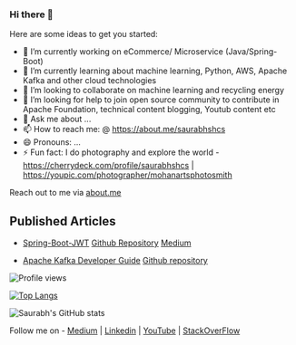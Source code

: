 ### Hi there 👋

Here are some ideas to get you started:

- 🔭 I’m currently working on eCommerce/ Microservice (Java/Spring-Boot)
- 🌱 I’m currently learning about machine learning, Python, AWS, Apache Kafka and other cloud technologies
- 👯 I’m looking to collaborate on machine learning and recycling energy
- 🤔 I’m looking for help to join open source community to contribute in Apache Foundation, technical content blogging, Youtub content etc
- 💬 Ask me about ...
- 📫 How to reach me: @ https://about.me/saurabhshcs
- 😄 Pronouns: ...
- ⚡ Fun fact: I do photography and explore the world - https://cherrydeck.com/profile/saurabhshcs | https://youpic.com/photographer/mohanartsphotosmith

Reach out to me via [about.me](https://about.me/saurabhshcs)

## Published Articles
- [Spring-Boot-JWT](https://www.linkedin.com/embed/feed/update/urn:li:share:6737576978368536576)
  [Github Repository](https://github.com/saurabhshcs/bootifyjpajwt/edit/main/README.md)
  [Medium](https://saurabhshcs.medium.com/spring-boot-jwt-token-based-resource-authentication-javamailsender-6430a847db55)
  
- [Apache Kafka Developer Guide](https://www.linkedin.com/posts/saurabhshcs_saurabhshcsapache-kafka-developer-guide-activity-6768696800892243968-N2xv)
  [Github repository](https://github.com/saurabhshcs/apache-kafka-developer-guide)


![Profile views](https://komarev.com/ghpvc/?username=saurabhshcs)

[![Top Langs](https://github-readme-stats.vercel.app/api/top-langs/?username=saurabhshcs)](https://github.com/saurabhshcs/github-readme-stats)

![Saurabh's GitHub stats](https://github-readme-stats.vercel.app/api?username=saurabhshcs&show_icons=true&theme=radical)

Follow me on - [Medium](https://saurabhshcs.medium.com) | [Linkedin](https://www.linkedin.com/in/saurabhshcs/) | [YouTube](https://www.youtube.com/channel/UCSQqjPw7_tfx1Ie4yYHbcxQ?pbjreload=102) | [StackOverFlow](https://stackoverflow.com/users/10719720/saurabhshcs?tab=profile)

